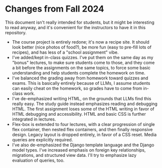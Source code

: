Changes from Fall 2024
======================

This document isn't really intended for students, but it might be
interesting to read anyway, and it's convenient for the instructors to
have it in this repository.

- The course project is entirely redone; it's now a recipe site. It
  should look better (nice photos of food?), be more fun (easy to
  pre-fill lots of recipes), and has less of a "school assignment"
  vibe.
- I've added/kept in-class quizzes. I've put them on the same day as
  my "bonus" lectures, to make sure students come to those, and they
  come a bit before the assignments on the same topics, to force some
  basic understanding and help students complete the homework on time.
- I've balanced the grading away from homework toward quizzes and
  exams. This is basically entirely because of LLMs, I assume students
  can easily cheat on the homework, so grades have to come from
  in-class work.
- I've de-emphasized writing HTML, on the grounds that LLMs find this
  really easy. The study guide instead emphasizes reading and
  debugging HTML. The first assignment loses some of the HTML writing
  in favor of HTML debugging and accessibility. HTML and basic CSS is
  further integrated in lectures.
- Flex-box is extended to four lectures, with a clear progression of
  single flex container, then nested flex containers, and then finally
  responsive design. Legacy layout is dropped entirely, in favor of a
  CSS reset. Media queries are explicitly required.
- I've also de-emphasized the Django template language and the Django
  model types. I've increased emphasis on foreign key relationships,
  migrations, and structured view data. I'll try to emphasize lazy
  evaluation of queries, too.
